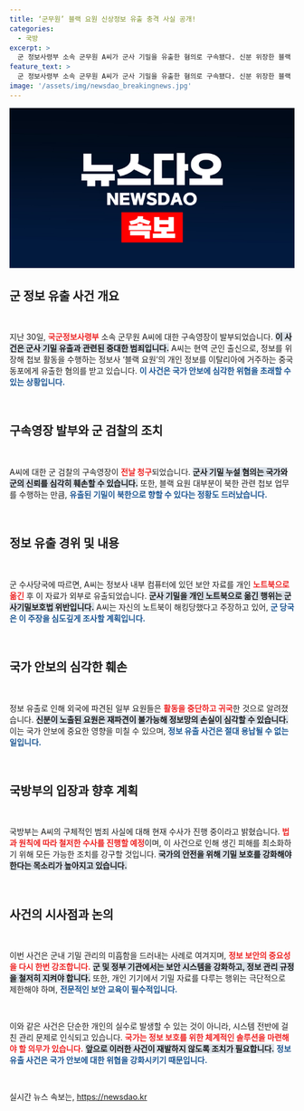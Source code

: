 ```yaml
---
title: ‘군무원’ 블랙 요원 신상정보 유출 충격 사실 공개!
categories:
  - 국방
excerpt: >
  군 정보사령부 소속 군무원 A씨가 군사 기밀을 유출한 혐의로 구속됐다. 신분 위장한 블랙 요원 정보가 누설되며, 북한과의 연관성도 제기됐다. 군 당국은 해킹 가능성 조사 중이며, 이번 사건으로 정보 요원들의 활동에 중대한 차질이 예상된다.
feature_text: >
  군 정보사령부 소속 군무원 A씨가 군사 기밀을 유출한 혐의로 구속됐다. 신분 위장한 블랙 요원 정보가 누설되며, 북한과의 연관성도 제기됐다. 군 당국은 해킹 가능성 조사 중이며, 이번 사건으로 정보 요원들의 활동에 중대한 차질이 예상된다.
image: '/assets/img/newsdao_breakingnews.jpg'
---
```


<p><img src="/assets/img/newsdao_breakingnews.jpg" alt="bookingtag 속보" /></p>

<h2 data-ke-size="size26">군 정보 유출 사건 개요</h2>

<p data-ke-size="size16">&nbsp;</p>

<p>지난 30일, <b><span style="color: #ee2323;">국군정보사령부</span></b> 소속 군무원 A씨에 대한 구속영장이 발부되었습니다. <b><span style="background-color: #21538527;">이 사건은 군사 기밀 유출과 관련된 중대한 범죄입니다.</span></b> A씨는 현역 군인 출신으로, 정보를 위장해 첩보 활동을 수행하는 정보사 ‘블랙 요원’의 개인 정보를 이탈리아에 거주하는 중국 동포에게 유출한 혐의를 받고 있습니다. <b><span style="color: #1a5490;">이 사건은 국가 안보에 심각한 위협을 초래할 수 있는 상황입니다.</span></b></p>

<p data-ke-size="size16">&nbsp;</p>

<h2 data-ke-size="size26">구속영장 발부와 군 검찰의 조치</h2>

<p data-ke-size="size16">&nbsp;</p>

<p>A씨에 대한 군 검찰의 구속영장이 <b><span style="color: #ee2323;">전날 청구</span></b>되었습니다. <b><span style="background-color: #21538527;">군사 기밀 누설 혐의는 국가와 군의 신뢰를 심각히 훼손할 수 있습니다.</span></b> 또한, 블랙 요원 대부분이 북한 관련 첩보 업무를 수행하는 만큼, <b><span style="color: #1a5490;">유출된 기밀이 북한으로 향할 수 있다는 정황도 드러났습니다.</span></b></p>

<p data-ke-size="size16">&nbsp;</p>

<h2 data-ke-size="size26">정보 유출 경위 및 내용</h2>

<p data-ke-size="size16">&nbsp;</p>

<p>군 수사당국에 따르면, A씨는 정보사 내부 컴퓨터에 있던 보안 자료를 개인 <b><span style="color: #ee2323;">노트북으로 옮긴</span></b> 후 이 자료가 외부로 유출되었습니다. <b><span style="background-color: #21538527;">군사 기밀을 개인 노트북으로 옮긴 행위는 군사기밀보호법 위반입니다.</span></b> A씨는 자신의 노트북이 해킹당했다고 주장하고 있어, <b><span style="color: #1a5490;">군 당국은 이 주장을 심도깊게 조사할 계획입니다.</span></b></p>

<p data-ke-size="size16">&nbsp;</p>

<h2 data-ke-size="size26">국가 안보의 심각한 훼손</h2>

<p data-ke-size="size16">&nbsp;</p>

<p>정보 유출로 인해 외국에 파견된 일부 요원들은 <b><span style="color: #ee2323;">활동을 중단하고 귀국</span></b>한 것으로 알려졌습니다. <b><span style="background-color: #21538527;">신분이 노출된 요원은 재파견이 불가능해 정보망의 손실이 심각할 수 있습니다.</span></b> 이는 국가 안보에 중요한 영향을 미칠 수 있으며, <b><span style="color: #1a5490;">정보 유출 사건은 절대 용납될 수 없는 일입니다.</span></b></p>

<p data-ke-size="size16">&nbsp;</p>

<h2 data-ke-size="size26">국방부의 입장과 향후 계획</h2>

<p data-ke-size="size16">&nbsp;</p>

<p>국방부는 A씨의 구체적인 범죄 사실에 대해 현재 수사가 진행 중이라고 밝혔습니다. <b><span style="color: #ee2323;">법과 원칙에 따라 철저한 수사를 진행할 예정</span></b>이며, 이 사건으로 인해 생긴 피해를 최소화하기 위해 모든 가능한 조치를 강구할 것입니다. <b><span style="background-color: #21538527;">국가의 안전을 위해 기밀 보호를 강화해야 한다는 목소리가 높아지고 있습니다.</span></b></p>

<p data-ke-size="size16">&nbsp;</p>

<h2 data-ke-size="size26">사건의 시사점과 논의</h2>

<p data-ke-size="size16">&nbsp;</p>

<p>이번 사건은 군내 기밀 관리의 미흡함을 드러내는 사례로 여겨지며, <b><span style="color: #ee2323;">정보 보안의 중요성을 다시 한번 강조합니다.</span></b> <b><span style="background-color: #21538527;">군 및 정부 기관에서는 보안 시스템을 강화하고, 정보 관리 규정을 철저히 지켜야 합니다.</span></b> 또한, 개인 기기에서 기밀 자료를 다루는 행위는 극단적으로 제한해야 하며, <b><span style="color: #1a5490;">전문적인 보안 교육이 필수적입니다.</span></b></p>

<p data-ke-size="size16">&nbsp;</p>

<p>이와 같은 사건은 단순한 개인의 실수로 발생할 수 있는 것이 아니라, 시스템 전반에 걸친 관리 문제로 인식되고 있습니다. <b><span style="color: #ee2323;">국가는 정보 보호를 위한 체계적인 솔루션을 마련해야 할 의무가 있습니다.</span></b> <b><span style="background-color: #21538527;">앞으로 이러한 사건이 재발하지 않도록 조치가 필요합니다.</span></b> <b><span style="color: #1a5490;">정보 유출 사건은 국가 안보에 대한 위협을 강화시키기 때문입니다.</span></b> </p>

<p data-ke-size="size16">&nbsp;</p>
실시간 뉴스 속보는, <a href="https://newsdao.kr" rel="dofollow">https://newsdao.kr</a>


